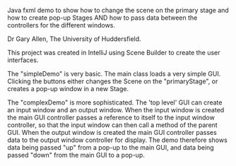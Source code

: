Java fxml demo to show how to change the scene on the primary stage and how to create pop-up Stages AND how to pass data between the controllers for the different windows.

Dr Gary Allen, The University of Huddersfield.

This project was created in IntelliJ using Scene Builder to create the user interfaces.

The "simpleDemo" is very basic.  The main class loads a very simple GUI.  Clicking the buttons either changes the Scene on the "primaryStage", or creates a pop-up window in a new Stage.

The "complexDemo" is more sophisticated.  The 'top level' GUI can create an input window and an output window.  When the input window is created the main GUI controller passes a reference to itself to the input window controller, so that the input window can then call a method of the parent GUI.  When the output window is created the main GUI controller passes data to the output window controller for display.  The demo therefore shows data being passed "up" from a pop-up to the main GUI, and data being passed "down" from the main GUI to a pop-up.

